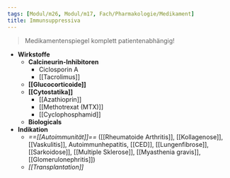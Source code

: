 ```yaml
---
tags: [Modul/m26, Modul/m17, Fach/Pharmakologie/Medikament]
title: Immunsuppressiva
---
```

> Medikamentenspiegel komplett patientenabhängig!
- **Wirkstoffe**
	- **Calcineurin-Inhibitoren**
		- Ciclosporin A
		- [[Tacrolimus]]
	- **[[Glucocorticoide]]**
	- **[[Cytostatika]]**
		- [[Azathioprin]]
		- [[Methotrexat (MTX)]]
		- [[Cyclophosphamid]]
	- **Biologicals**
- **Indikation**
	- *==[[Autoimmunität]]==* ([[Rheumatoide Arthritis]], [[Kollagenose]], [[Vaskulitis]], Autoimmunhepatitis, [[CED]], [[Lungenfibrose]], [[Sarkoidose]], [[Multiple Sklerose]], [[Myasthenia gravis]], [[Glomerulonephritis]])
	- *[[Transplantation]]*